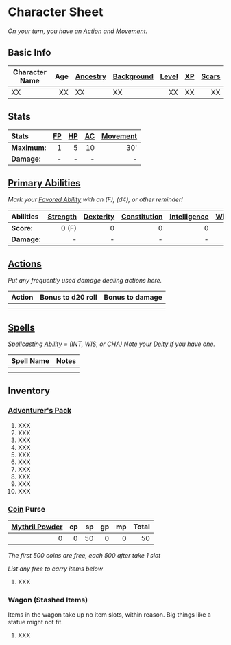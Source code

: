 # Character Sheet

*On your turn, you have an [Action](../../Game%20Procedures/Core%20Procedures/Action.md) and [Movement](../../Game%20Procedures/Combat/Movement.md).*

## Basic Info

| Character Name | Age | [Ancestry](../../Player%20Characters/Ancenstries/Ancestry.md) | [Background](../../Player%20Characters/Backgrounds/Background.md) | [Level](../../Player%20Characters/Derived%20Statistics/Level.md) | [XP](../../Player%20Characters/Derived%20Statistics/Experience%20Points.md) | [Scars](../../Player%20Characters/Derived%20Statistics/Scars.md) |
| -------------- | --: | :------------------------------------------------------------ | :---------------------------------------------------------------- | ---------------------------------------------------------------: | --------------------------------------------------------------------------: | ---------------------------------------------------------------: |
| XX             |  XX | XX                                                            | XX                                                                |                                                               XX |                                                                          XX |                                                               XX |

## Stats

| Stats        | [FP](../../Player%20Characters/Derived%20Statistics/Fatigue%20Points.md) | [HP](../../Player%20Characters/Derived%20Statistics/Health%20Points.md) | [AC](../../Player%20Characters/Derived%20Statistics/Armor%20Class.md) | [Movement](../../Game%20Procedures/Combat/Movement.md) |
| :----------- | -----------------------------------------------------------------------: | ----------------------------------------------------------------------: | --------------------------------------------------------------------: | -----------------------------------------------------: |
| **Maximum:** |                                                                        1 |                                                                       5 |                                                                    10 |                                                    30' |
| **Damage:**  |                                                                        - |                                                                       - |                                                                     - |                                                      - |

## [Primary Abilities](../../Player%20Characters/The%20Ability%20Scores/Ability%20Scores.md)

*Mark your [Favored Ability](../../Player%20Characters/Backgrounds/Favored%20Ability.md) with an (F), (d4), or other reminder!* 

| Abilities   | [Strength](../../Player%20Characters/The%20Ability%20Scores/Strength.md) | [Dexterity](../../Player%20Characters/The%20Ability%20Scores/Dexterity.md) | [Constitution](../../Player%20Characters/The%20Ability%20Scores/Constitution.md) | [Intelligence](../../Player%20Characters/The%20Ability%20Scores/Intelligence.md) | [Wisdom](../../Player%20Characters/The%20Ability%20Scores/Wisdom.md)<br> | [Charisma](../../Player%20Characters/The%20Ability%20Scores/Charisma.md)<br> |
| :---------- | -----------------------------------------------------------------------: | -------------------------------------------------------------------------: | -------------------------------------------------------------------------------: | -------------------------------------------------------------------------------: | -----------------------------------------------------------------------: | ---------------------------------------------------------------------------: |
| **Score:**  |                                                                    0 (F) |                                                                          0 |                                                                                0 |                                                                                0 |                                                                        0 |                                                                            0 |
| **Damage:** |                                                                        - |                                                                          - |                                                                                - |                                                                                - |                                                                        - |                                                                            - |

## [Actions](../../Game%20Procedures/Core%20Procedures/Action.md)

*Put any frequently used damage dealing actions here.*

| Action | Bonus to d20 roll | Bonus to damage |
| ------ | ----------------: | --------------: |
|        |                   |                 |
|        |                   |                 |

## [Spells](../../Magic/Spellcasting/Spells.md)

*[Spellcasting Ability](../../Magic/Spellcasting/Spellcasting%20Disciplines/Spellcasting%20Ability.md) = (INT, WIS, or CHA)*
*Note your [Deity](../../Magic/Deities/Deities.md) if you have one.*

| Spell Name | Notes |
| ---------- | ----- |
|            |       |
|            |       |

## Inventory

### [Adventurer's Pack](../../Items%20and%20Gear/Gear/100%20Coins/Adventurer's%20Pack.md)

1. XXX
2. XXX
3. XXX
4. XXX
5. XXX
6. XXX
7. XXX
8. XXX
9. XXX
10. XXX

### [Coin](../../Resources%20for%20GMs/Economy/Coins.md) Purse

| [Mythril Powder](../../Magic/Mythril.md) |  cp |  sp |  gp |  mp | Total |
| ---------------------------------------: | --: | --: | --: | --: | ----: |
|                                        0 |   0 |  50 |   0 |   0 |    50 |

*The first 500 coins are free, each 500 after take 1 slot*

*List any free to carry items below*

1. XXX

### Wagon (Stashed Items)

Items in the wagon take up no item slots, within reason. Big things like a statue might not fit.

1. XXX
